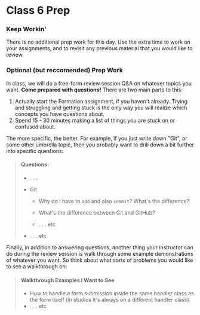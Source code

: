 # Class 6 Prep

### Keep Workin'

There is no additional prep work for this day. Use the extra time to work on your assignments, and to revisit any previous material that you would like to review.

### Optional (but reccomended) Prep Work

In class, we will do a free-form review session Q&A on whatever topics you want. **Come prepared with questions!** There are two main parts to this:

1. Actually start the Formation assignment, if you haven't already. Trying and struggling and getting stuck is the only way you will realize which concepts you have questions about.
2. Spend 15 - 30 minutes making a list of things you are stuck on or confused about.

The more specific, the better. For example, if you just write down "Git", or some other umbrella topic, then you probably want to drill down a bit further into specific questions:

> #### Questions:
> - . . .
> 
> - Git
>
>    - Why do I have to `add` and also `commit`? What's the difference?
> 
>    - What's the difference between Git and GitHub?
> 
>    - . . . etc
> - . . . etc

Finally, in addition to answering questions, another thing your instructor can do during the review session is walk through some example demonstrations of whatever you want. So think about what sorts of problems you would like to see a walkthrough on:

> #### Walkthrough Examples I Want to See
> - How to handle a form submission inside the same handler class as the form itself (in studios it's always on a different handler class).
> - . . . etc